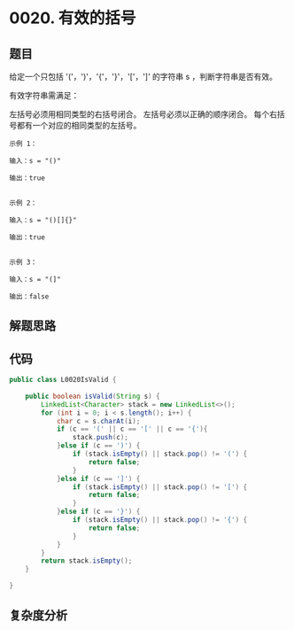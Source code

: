 # 0020. 有效的括号

## 题目
给定一个只包括 '('，')'，'{'，'}'，'['，']' 的字符串 s ，判断字符串是否有效。

有效字符串需满足：

左括号必须用相同类型的右括号闭合。
左括号必须以正确的顺序闭合。
每个右括号都有一个对应的相同类型的左括号。


```
示例 1：

输入：s = "()"

输出：true


示例 2：

输入：s = "()[]{}"

输出：true


示例 3：

输入：s = "(]"

输出：false

```

## 解题思路


## 代码
```java
public class L0020IsValid {
        
    public boolean isValid(String s) {
        LinkedList<Character> stack = new LinkedList<>();
        for (int i = 0; i < s.length(); i++) {
            char c = s.charAt(i);
            if (c == '(' || c == '[' || c == '{'){
                stack.push(c);
            }else if (c == ')') {
                if (stack.isEmpty() || stack.pop() != '(') {
                    return false;
                }
            }else if (c == ']') {
                if (stack.isEmpty() || stack.pop() != '[') {
                    return false;
                }
            }else if (c == '}') {
                if (stack.isEmpty() || stack.pop() != '{') {
                    return false;
                }
            }
        }
        return stack.isEmpty();
    }
    
}
```

## 复杂度分析

